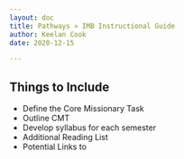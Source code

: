 ```yaml
---
layout: doc
title: Pathways » IMB Instructional Guide
author: Keelan Cook
date: 2020-12-15

---
```


## Things to Include
* Define the Core Missionary Task
* Outline CMT
* Develop syllabus for each semester
* Additional Reading List
* Potential Links to 
<!--stackedit_data:
eyJoaXN0b3J5IjpbLTE2NTc5MTMwMTAsLTEwNDgxNTYyNDldfQ
==
-->